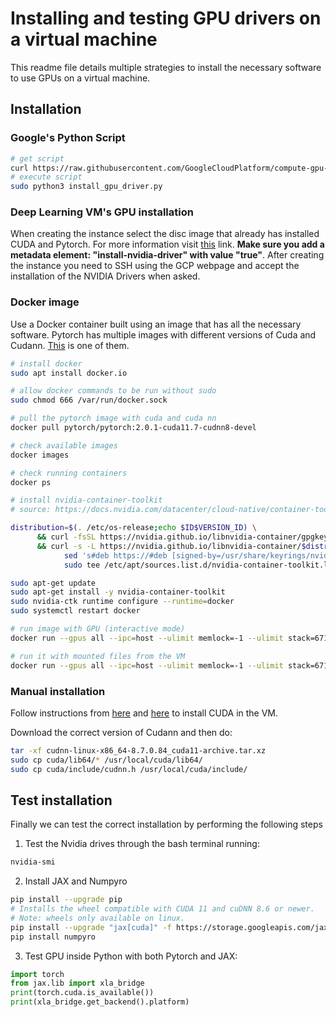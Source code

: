 # Installing and testing GPU drivers on a virtual machine

This readme file details multiple strategies to install the necessary software to use GPUs on a virtual machine.

## Installation

### Google's Python Script

```bash
# get script
curl https://raw.githubusercontent.com/GoogleCloudPlatform/compute-gpu-installation/main/linux/install_gpu_driver.py --output install_gpu_driver.py
# execute script
sudo python3 install_gpu_driver.py
```

### Deep Learning VM's GPU installation 

When creating the instance select the disc image that already has installed CUDA and Pytorch. For more information visit [this](https://cloud.google.com/deep-learning-vm/docs/pytorch_start_instance?hl=en) link. **Make sure you add a metadata element: "install-nvidia-driver" with value "true"**. After creating the instance you need to SSH using the GCP webpage and accept the installation of the NVIDIA Drivers when asked.

### Docker image

Use a Docker container built using an image that has all the necessary software. Pytorch has multiple images with different versions of Cuda and Cudann. [This](https://hub.docker.com/layers/pytorch/pytorch/2.0.1-cuda11.7-cudnn8-devel/images/sha256-4f66166dd757752a6a6a9284686b4078e92337cd9d12d2e14d2d46274dfa9048?context=explore) is one of them.

```bash
# install docker
sudo apt install docker.io

# allow docker commands to be run without sudo
sudo chmod 666 /var/run/docker.sock

# pull the pytorch image with cuda and cuda nn
docker pull pytorch/pytorch:2.0.1-cuda11.7-cudnn8-devel

# check available images
docker images

# check running containers
docker ps

# install nvidia-container-toolkit
# source: https://docs.nvidia.com/datacenter/cloud-native/container-toolkit/install-guide.html

distribution=$(. /etc/os-release;echo $ID$VERSION_ID) \
      && curl -fsSL https://nvidia.github.io/libnvidia-container/gpgkey | sudo gpg --dearmor -o /usr/share/keyrings/nvidia-container-toolkit-keyring.gpg \
      && curl -s -L https://nvidia.github.io/libnvidia-container/$distribution/libnvidia-container.list | \
            sed 's#deb https://#deb [signed-by=/usr/share/keyrings/nvidia-container-toolkit-keyring.gpg] https://#g' | \
            sudo tee /etc/apt/sources.list.d/nvidia-container-toolkit.list

sudo apt-get update
sudo apt-get install -y nvidia-container-toolkit
sudo nvidia-ctk runtime configure --runtime=docker
sudo systemctl restart docker

# run image with GPU (interactive mode)
docker run --gpus all --ipc=host --ulimit memlock=-1 --ulimit stack=67108864 --rm -it pytorch/pytorch:2.0.1-cuda11.7-cudnn8-devel

# run it with mounted files from the VM
docker run --gpus all --ipc=host --ulimit memlock=-1 --ulimit stack=67108864 --rm -it -v /home/yabra/llm:/mnt pytorch/pytorch:2.0.1-cuda11.7-cudnn8-devel

```

### Manual installation

Follow instructions from [here](https://cloud.google.com/compute/docs/gpus/install-drivers-gpu?hl=es-419) and [here](https://docs.nvidia.com/deeplearning/cudnn/install-guide/index.html) to install CUDA in the VM.

Download the correct version of Cudann and then do:

```bash
tar -xf cudnn-linux-x86_64-8.7.0.84_cuda11-archive.tar.xz
sudo cp cuda/lib64/* /usr/local/cuda/lib64/
sudo cp cuda/include/cudnn.h /usr/local/cuda/include/
```

## Test installation

Finally we can test the correct installation by performing the following steps

1. Test the Nvidia drives through the bash terminal running: 

```bash
nvidia-smi
```

2. Install JAX and Numpyro

```bash
pip install --upgrade pip
# Installs the wheel compatible with CUDA 11 and cuDNN 8.6 or newer.
# Note: wheels only available on linux.
pip install --upgrade "jax[cuda]" -f https://storage.googleapis.com/jax-releases/jax_cuda_releases.html
pip install numpyro
```

3. Test GPU inside Python with both Pytorch and JAX: 

```python
import torch
from jax.lib import xla_bridge
print(torch.cuda.is_available())
print(xla_bridge.get_backend().platform)
```
